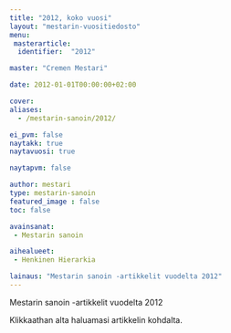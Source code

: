 ```yaml
---
title: "2012, koko vuosi"
layout: "mestarin-vuositiedosto"
menu:
 masterarticle:
  identifier:  "2012"

master: "Cremen Mestari"

date: 2012-01-01T00:00:00+02:00

cover:
aliases:
  - /mestarin-sanoin/2012/

ei_pvm: false
naytakk: true
naytavuosi: true

naytapvm: false

author: mestari
type: mestarin-sanoin
featured_image : false
toc: false

avainsanat:
 - Mestarin sanoin

aihealueet:
 - Henkinen Hierarkia

lainaus: "Mestarin sanoin -artikkelit vuodelta 2012"
---
```

<p>Mestarin sanoin -artikkelit vuodelta 2012</p>
<p>Klikkaathan alta haluamasi artikkelin kohdalta.</p>